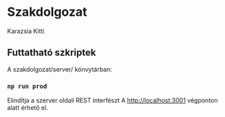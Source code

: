 # Szakdolgozat

Karazsia Kitti

## Futtatható szkriptek

A szakdolgozat/server/ könvytárban:

### `np run prod`

Elindítja a szerver oldali REST interfészt
A [http://localhost:3001](http://localhost:3001) végponton alatt érhető el.

